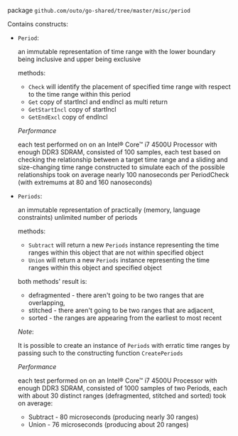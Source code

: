 package `github.com/outo/go-shared/tree/master/misc/period`

Contains constructs:
* `Period`:

    an immutable representation of time range with the lower boundary being inclusive and upper being exclusive
    
    methods:
    * `Check` will identify the placement of specified time range with respect to the time range within this period
    * `Get` copy of startIncl and endIncl as multi return
    * `GetStartIncl` copy of startIncl
    * `GetEndExcl` copy of endIncl
    
     *Performance*
     
     each test performed on on an Intel® Core™ i7 4500U Processor with enough DDR3 SDRAM, 
     consisted of 100 samples, 
     each test based on checking the relationship between a target time range and a sliding and size-changing time range constructed to simulate each of the possible relationships 
     took on average nearly 100 nanoseconds per PeriodCheck (with extremums at 80 and 160 nanoseconds)
     
* `Periods`:

    an immutable representation of practically (memory, language constraints) unlimited number of periods

    methods:
    * `Subtract` will return a new `Periods` instance representing the time ranges within this object that are not within specified object
    * `Union` will return a new `Periods` instance representing the time ranges within this object and specified object
    
    both methods' result is:
    * defragmented - there aren't going to be two ranges that are overlapping, 
    * stitched - there aren't going to be two ranges that are adjacent,
    * sorted - the ranges are appearing from the earliest to most recent 
   
    *Note*:
     
     It is possible to create an instance of `Periods` with erratic time ranges 
     by passing such to the constructing function `CreatePeriods` 
     
     *Performance*
     
     each test performed on on an Intel® Core™ i7 4500U Processor with enough DDR3 SDRAM, 
     consisted of 1000 samples of two Periods, 
     each with about 30 distinct ranges (defragmented, stitched and sorted) 
     took on average:
     * Subtract - 80 microseconds (producing nearly 30 ranges)
     * Union - 76 microseconds (producing about 20 ranges)
     

     